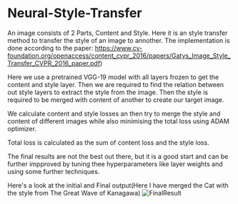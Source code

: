 # Neural-Style-Transfer
An image consists of 2 Parts, Content and Style. Here it is an style transfer method to transfer the style of an image to annother.
The implementation is done according to the paper: https://www.cv-foundation.org/openaccess/content_cvpr_2016/papers/Gatys_Image_Style_Transfer_CVPR_2016_paper.pdf)

Here we use a pretrained VGG-19 model with all layers frozen to get the content and style layer.
Then we are required to find the relation between out style layers to extract the style from the image.
Then the style is required to be merged with content of another to create our target image.

We calculate content and style losses an then try to merge the style and content of different images while also minimising the total loss using ADAM optimizer.

Total loss is calculated as the sum of content loss and the style loss.

The final results are not the best out there, but it is a good start and can be further impproved by tuning thee hyperparameters like layer weights and using some further techniques.

Here's a look at the initial and Final output(Here I have merged the Cat with the style from The Great Wave of Kanagawa)
![FinalResult](https://raw.githubusercontent.com/Thunderb07t/Neural-Style-Transfer/FinalResult.png)

